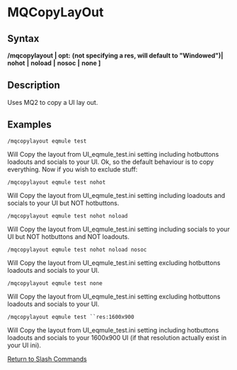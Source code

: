 # MQCopyLayOut

## Syntax

**/mqcopylayout  \| opt:** **\(not specifying a res, will default to "Windowed"\)\|** **nohot** **\|** **noload** **\|** **nosoc** **\|** **none \]**

## Description

Uses MQ2 to copy a UI lay out.

## Examples

`/mqcopylayout eqmule test`

Will Copy the layout from UI\_eqmule\_test.ini setting including hotbuttons loadouts and socials to your UI. Ok, so the default behaviour is to copy everything. Now if you wish to exclude stuff:

`/mqcopylayout eqmule test nohot`

Will Copy the layout from UI\_eqmule\_test.ini setting including loadouts and socials to your UI but NOT hotbuttons.

`/mqcopylayout eqmule test nohot noload`

Will Copy the layout from UI\_eqmule\_test.ini setting including socials to your UI but NOT hotbuttons and NOT loadouts.

`/mqcopylayout eqmule test nohot noload nosoc`

Will Copy the layout from UI\_eqmule\_test.ini setting excluding hotbuttons loadouts and socials to your UI.

`/mqcopylayout eqmule test none`

Will Copy the layout from UI\_eqmule\_test.ini setting excluding hotbuttons loadouts and socials to your UI.

```/mqcopylayout eqmule test ``res:1600x900```

Will Copy the layout from UI\_eqmule\_test.ini setting including hotbuttons loadouts and socials to your 1600x900 UI \(if that resolution actually exist in your UI ini\).

[Return to Slash Commands](./)

